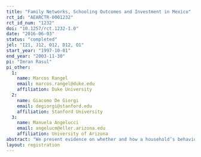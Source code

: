 ```yaml
---
title: "Family Networks, Schooling Outcomes and Investment in Mexico"
rct_id: "AEARCTR-0001232"
rct_id_num: "1232"
doi: "10.1257/rct.1232-1.0"
date: "2016-06-03"
status: "completed"
jel: "I21, J12, O12, D12, O1"
start_year: "1997-10-01"
end_year: "2003-11-30"
pi: "Imran Rasul"
pi_other:
  1:
    name: Marcos Rangel
    email: marcos.rangel@duke.edu
    affiliation: Duke University
  2:
    name: Giacomo De Giorgi
    email: degiorgi@stanford.edu
    affiliation: Stanford University
  3:
    name: Manuela Angelucci
    email: angelucm@eller.arizona.edu
    affiliation: University of Arizona
abstract: "We present evidence on whether and how a household’s behavior is influenced by the presence and characteristics of its extended family. Using data from the PROGRESA program in Mexico, we exploit information on the paternal and maternal surnames of heads and spouses in conjunction with the Spanish naming convention to identify the inter- and intra-generational family links of each household to others in the same village. We then exploit the randomized research design of the PROGRESA evaluation data to identify whether the treatment effects of PROGRESA transfers on secondary school enrolment vary according to the characteristics of extended family. We find PROGRESA only raises secondary enrolment among households that are embedded in a family network. Eligible but isolated households do not respond. The mechanism through which the extended family influences household schooling choices is the redistribution of resources within the family network from eligibles that receive de facto unconditional cash transfers from PROGRESA, towards eligibles on the margin of enrolling children into secondary school."
layout: registration
---
```


